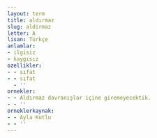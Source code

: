 ```yaml
---
layout: term
title: aldırmaz
slug: aldirmaz
letter: A
lisan: Türkçe
anlamlar:
- ilgisiz
- kaygısız
ozellikler:
- - sıfat
- - sıfat
  - ''
ornekler:
- - Aldırmaz davranışlar içine giremeyecektik.
- - ''
orneklerkaynak:
- - Ayla Kutlu
- - ''
---
```

